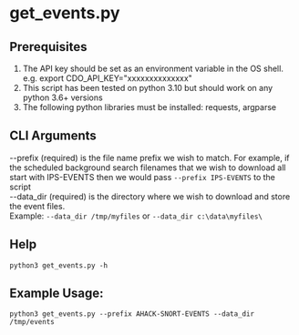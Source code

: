 # get_events.py

## Prerequisites
1. The API key should be set as an environment variable in the OS shell.  
   e.g. export CDO_API_KEY="xxxxxxxxxxxxxx"
2. This script has been tested on python 3.10 but should work on any python 3.6+ versions
3. The following python libraries must be installed: requests, argparse

## CLI Arguments
 --prefix (required) is the file name prefix we wish to match. For example, if the scheduled background search filenames that we wish to download all start with IPS-EVENTS then we would pass `--prefix IPS-EVENTS` to the script  
 --data_dir (required) is the directory where we wish to download and store the event files.  
 Example: `--data_dir /tmp/myfiles` or `--data_dir c:\data\myfiles\`

## Help  
`python3 get_events.py -h`

## Example Usage:
`python3 get_events.py --prefix AHACK-SNORT-EVENTS --data_dir /tmp/events`
 